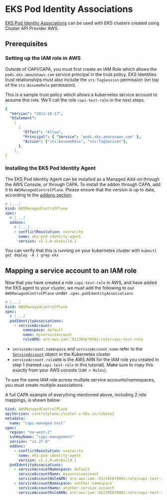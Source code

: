 # EKS Pod Identity Associations

[EKS Pod Identity Associations](https://aws.amazon.com/blogs/containers/introducing-amazon-eks-add-ons/) can be used with EKS clusters created using Cluster API Provider AWS.

## Prerequisites

### Setting up the IAM role in AWS

Outside of CAPI/CAPA, you must first create an IAM Role which allows the `pods.eks.amazonaws.com` service principal in the trust policy. EKS Identities trust relationships must also include the `sts:TagSession` permission (on top of the `sts:AssumeRole` permission).

This is a sample trust policy which allows a kubernetes service account to assume this role. We'll call the role `capi-test-role` in the next steps.

```yaml
{
  "Version": "2012-10-17",
  "Statement":
    [
      {
        "Effect": "Allow",
        "Principal": { "Service": "pods.eks.amazonaws.com" },
        "Action": ["sts:AssumeRole", "sts:TagSession"],
      },
    ],
}
```

### Installing the EKS Pod Identity Agent

The EKS Pod Identity Agent can be installed as a Managed Add-on through the AWS Console, or through CAPA.
To install the addon through CAPA, add it to `AWSManagedControlPlane`. Please ensure that the version is up to date, according to the [addons section](addons.md).

```yaml
# [...]
kind: AWSManagedControlPlane
spec:
  # [...]
  addons:
    # [...]
    - conflictResolution: overwrite
      name: eks-pod-identity-agent
      version: v1.1.0-eksbuild.1
```

You can verify that this is running on your kubernetes cluster with `kubectl get deploy -A | grep eks`

## Mapping a service account to an IAM role

Now that you have created a role `capi-test-role` in AWS, and have added the EKS agent to your cluster, we must add the following to our `AWSManagedControlPlane` under `.spec.podIdentityAssociations`

```yaml
# [...]
kind: AWSManagedControlPlane
spec:
  # [...]
  podIdentityAssociations:
    - serviceAccount:
        namespace: default
        name: myserviceaccount
        roleARN: arn:aws:iam::012345678901:role/capi-test-role
```

- `serviceAccount.namespace` and `serviceAccount.name` refer to the [`ServiceAccount`](https://kubernetes.io/docs/tasks/configure-pod-container/configure-service-account/) object in the Kubernetes cluster
- `serviceAccount.roleARN` is the AWS ARN for the IAM role you created in step 1 (named `capi-test-role` in this tutorial). Make sure to copy this exactly from your AWS console (`IAM > Roles`).

To use the same IAM role across multiple service accounts/namespaces, you must create multiple associations.

A full CAPA example of everything mentioned above, including 2 role mappings, is shown below:

```yaml
kind: AWSManagedControlPlane
apiVersion: controlplane.cluster.x-k8s.io/v1beta1
metadata:
  name: "capi-managed-test"
spec:
  region: "eu-west-2"
  sshKeyName: "capi-management"
  version: "v1.27.0"
  addons:
    - conflictResolution: overwrite
      name: eks-pod-identity-agent
      version: v1.1.0-eksbuild.1
  podIdentityAssociations:
    - serviceAccountNamespace: default
      serviceAccountName: myserviceaccount
      serviceAccountRoleARN: arn:aws:iam::012345678901:role/capi-test-role
    - serviceAccountNamespace: another-namespace
      serviceAccountName: another-service-account
      serviceAccountRoleARN: arn:aws:iam::012345678901:role/capi-test-role
```
